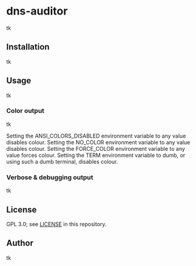 # dns-auditor

tk

## Installation

tk

## Usage

tk

### Color output

tk

Setting the ANSI_COLORS_DISABLED environment variable to any value disables colour.
Setting the NO_COLOR environment variable to any value disables colour.
Setting the FORCE_COLOR environment variable to any value forces colour.
Setting the TERM environment variable to dumb, or using such a dumb terminal, disables colour.

### Verbose & debugging output

tk

## License

GPL 3.0; see [LICENSE](LICENSE) in this repository.

## Author

tk
